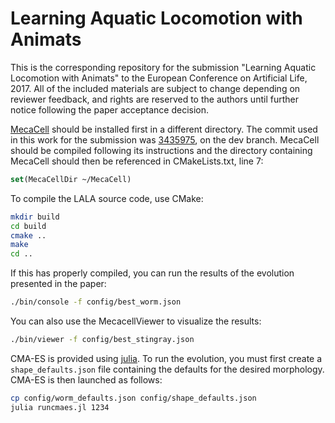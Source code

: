 # Learning Aquatic Locomotion with Animats

This is the corresponding repository for the submission "Learning Aquatic
Locomotion with Animats" to the European Conference on Artificial Life, 2017.
All of the included materials are subject to change depending on reviewer
feedback, and rights are reserved to the authors until further notice following
the paper acceptance decision.

[MecaCell](https://github.com/jdisset/MecaCell/) should be installed first in a
different directory. The commit used in this work for the submission was
[3435975](https://github.com/jdisset/MecaCell/commit/3435975c89064ceef1fc13935a1d0bc311cf9417),
on the dev branch. MecaCell should be compiled following its instructions and
the directory containing MecaCell should then be referenced in CMakeLists.txt,
line 7:

```cmake
set(MecaCellDir ~/MecaCell)
```

To compile the LALA source code, use CMake:

```bash
mkdir build
cd build
cmake ..
make
cd ..
```

If this has properly compiled, you can run the results of the evolution
presented in the paper:

```bash
./bin/console -f config/best_worm.json
```

You can also use the MecacellViewer to visualize the results:

```bash
./bin/viewer -f config/best_stingray.json
```

CMA-ES is provided using [julia](https://julialang.org). To run the evolution, you must
first create a ``shape_defaults.json`` file containing the defaults for the
desired morphology. CMA-ES is then launched as follows:

```bash
cp config/worm_defaults.json config/shape_defaults.json
julia runcmaes.jl 1234
```

